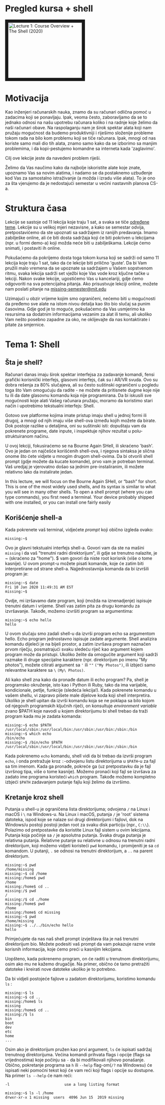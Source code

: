 # Pregled kursa + shell

<a href="http://www.youtube.com/watch?feature=player_embedded&v=Z56Jmr9Z34Q
" target="_blank"><img src="" 
alt="Lecture 1: Course Overview + The Shell (2020)" width="240" height="180" border="10" /></a>

# Motivacija

Kao inženjeri računarskih nauka, znamo da su računari odlična pomoć u zadacima koji se ponavljaju. Ipak, veoma često, zaboravljamo da se to jednako odnosi na našu upotrebu računara koliko i na radnje koje želimo da naši računari obave. Na raspolaganju nam je širok spektar alata koji nam pružaju mogućnost da budemo produktivniji i riješimo složenije probleme tokom rada na bilo kom problemu koji se tiče računara. Ipak, mnogi od nas koriste samo mali dio tih alata, znamo samo kako da se izborimo sa manjim problemima, i da kopi-pestujemo komandne sa interneta kada 'zaglavimo'.

Cilj ove lekcije jeste da navedeni problem riješi.

Želimo da Vas naučimo kako da najbolje iskoristite alate koje znate, upoznamo Vas sa novim alatima, i nadamo se da postaknemo uzbuđenje kod Vas za samostalno istraživanje (a možda i izradu više alata). To je ono za šta vjerujemo da je nedostajući semestar u većini nastavnih planova CS-a.

# Struktura časa

Lekcije se sastoje od 11 lekcija koje traju 1 sat, a svaka se tiče [određene teme](https://missing.csail.mit.edu/2020/). Lekcije su u velikoj mjeri nezavisne, a kako se semestar odvija, pretpostavićemo da ste upoznati sa sadržajem iz ranijih predavanja. Imamo zabilješke online, ali će biti dosta sadržaja koji će biti pokriven u lekcijama (npr. u formi demo-a) koji možda neće biti u zabilješkama. Lekcije ćemo snimati, i postaviti ih online. 

Pokušaćemo da pokrijemo dosta toga tokom kursa koji se sadrži od samo 11 lekcija koje traju 1 sat, tako da će lekcije biti prilično 'guste'. Da bi Vam pružili malo vremena da se upoznate sa sadržajem u Vašem sopstvenom ritmu, svaka lekcija sadrži set vježbi koje Vas vode kroz ključne tačke u lekciji. Nakon svake lekcije, ugostićemo Vas u kancelariji, gdje ćemo odgovoriti na sva potencijalna pitanja. Ako prisustvuje lekciji online, možete nam poslati pitanje na missing-semester@mit.edu

Uzimajući u obzir vrijeme kojim smo ograničeni, nećemo biti u mogućnosti da pređemo sve alate na istom nivou detalja kao što bio slučaj sa punim časovima. Gdje god je to moguće, pokušaćemo da Vas usmjerimo ka resursima sa dodatnim informacijama vezanim za alat ili temu, ali ukoliko Vam nešto posebno zapadne za oko, ne oklijevajte da nas kontaktirate i pitate za smjernice.

# Tema 1: Shell

## Šta je shell?

Računari danas imaju širok spektar interfejsa za zadavanje komandi, fensi grafički korisnički interfejs, glasovni interfejs, čak su i AR/VR svuda. Ovo su dobra rešenja za 80% slučajeva, ali su često suštinski ograničeni u pogledu toga što Vam omogućuju da radite - ne možete da pritisnete dugme koje nije tu ili da date glasovnu komandu koja nije programirana. Da bi iskusili sve mogućnosti koje alati Vašeg računara pružaju, moramo da koristimo stari način i upotrebimo tekstualni interfejs: Shell.

Gotovo sve platforme kojima imate pristup imaju shell u jednoj formi ili drugoj, a mnogi od njih imaju više shell-ova između kojih možete da birate. Dok postoje razlike u detaljima, oni su suštinski isti: dopuštaju vam da pokrenete programe, date inpute, i inspektuje njihov rezultat u polu-struktuiranom načinu.

U ovoj lekciji, fokusiraćemo se na Bourne Again SHell, ili skraćeno 'bash'. Ovo je jedan on najčešće korišćenih shell-ova, i njegova sintaksa je slična onome što ćete vidjete u mnogim drugom shell-ovima. Da bi otvorili shell prompt (gdje možete da kucate komande), prvo vam je potreban terminal. Vaš uredjaj je vjerovatno došao sa jednim pre-instaliranim, ili možete relativno lako da instalirate jedan.

In this lecture, we will focus on the Bourne Again SHell, or “bash” for short. This is one of the most widely used shells, and its syntax is similar to what you will see in many other shells. To open a shell prompt (where you can type commands), you first need a terminal. Your device probably shipped with one installed, or you can install one fairly easily

## Korišćenje shell-a

Kada pokrenete vaš terminal, vidjećete _prompt_ koji obično izgleda ovako:

```console
missing:~$
```

Ovo je glavni tekstualni interfejs shell-a. Govori vam da ste na mašini `missing` i da vaš "trenutni radni direktorijum", ili gdje se trenutno nalazite, je ~ (skraćeno za "home"). $ vam govori da niste root korisnik (više o tome kasnije). U ovom prompt-u možete pisati komande, koje će zatim biti interpretirane od strane shell-a. Najjednostavnija komanda da bi izvršili program je: 

```console
missing:~$ date
Fri 10 Jan 2020 11:49:31 AM EST
missing:~$
```

Ovdje, mi izršavamo date program, koji (možda na iznenadjenje) ispisuje trenutni datum i vrijeme. Shell vas zatim pita za drugu komandu za izvršavanje. Takođe, možemo izvršiti program sa argumentima:

```console
missing:~$ echo hello
hello
```

U ovom slučaju smo zadali shell-u da izvrši program echo sa argumentom hello. Echo program jednostavno ispisuje zadate argumente. Shell analizira komandu dijeleći je na bijeli prostor, a zatim izvršava program naznačen prvom riječju, posmatrajući svaku sledeću riječ kao argument kojem program može da pristupi. Ukoliko želite da omogućite argument koji sadrži razmake ili druge specijalne karaktere (npr. direktorijum po imenu "My photos"), možete citirati argument sa `'` ili `""` `("My Photos")`, ili izbjeći samo relevantne karaktere sa `\` `(My\ Photos)`.

Ali kako shell zna kako da pronađe datum ili echo program? Pa, shell je programsko okruženje, isto kao i Python ili Ruby, tako da ima varijable, kondicionale, petlje, funkcije (sledeća lekcija!). Kada pokrenete komandu u vašem shellu, vi zapravo pišete male dijelove koda koji shell interpretira. Ukoliko je shell upitan da izvrši komandu koja se ne poklapa sa bilo kojom od njegovih programskih ključnih riječi, on konsultuje _environment variable_ zvano $PATH koje navodi u kojem direktorijumu bi shell trebao da traži program kada mu je zadata komanda:

```console
missing:~$ echo $PATH
/usr/local/sbin:/usr/local/bin:/usr/sbin:/usr/bin:/sbin:/bin
missing:~$ which echo
/bin/echo
missing:~$ /bin/echo $PATH
/usr/local/sbin:/usr/local/bin:/usr/sbin:/usr/bin:/sbin:/bin
```
Kada pokrenemo `echo` komandu, shell vidi da bi trebao da izvrši program `echo`, i onda pretražuje kroz `:`-odvojenu listu direktorijuma u `$PATH`-u za fajl sa tim imenom. Kada ga pronađe, pokreće ga (uz pretpostavku da je fajl izvršnog tipa, više o tome kasnije). Možemo pronaći koji fajl se izvršava za zadato ime programa koristeći `which` program. Takođe možemo kompletno izbjeći `$PATH` zadavanjem putanje fajlu koji želimo da izvršimo.

## Kretanje kroz shell

Putanja u shell-u je ograničena lista direktorijuma; odvojena `/` na Linux i macOS i `\` na Windows-u. Na Linux i macOS, putanja `/` je 'root' sistema datoteka, ispod koje se nalaze svi drugi direktorijumi i fajlovi, dok na Windows/u postoji postoji jedan root za svaku disk particiju (npr., `C:\\`). Polazimo od pretpostavke da koristite Linux fajl sistem u ovim lekcijama. Putanja koja počinje  sa `/` je apsolutna putanja. Svaka druga putanja je relativna putanja. Relativne putanje su relativne u odnosu na trenutni radni direktorijum, koji možemo vidjeti koristeći `pwd` komandu, i promijeniti je sa `cd` komandom. U putanji, `.` se odnosi na trenutni direktorijum, a `..` na parent direktorjum.

```console
missing:~$ pwd
/home/missing
missing:~$ cd /home
missing:/home$ pwd
/home
missing:/home$ cd ..
missing:/$ pwd
/
missing:/$ cd ./home
missing:/home$ pwd
/home
missing:/home$ cd missing
missing:~$ pwd
/home/missing
missing:~$ ../../bin/echo hello
hello
```

Primjećujete da nas naš shell prompt izvještava šta je naš trenutni direktorijum bio. Možete podesiti vaš prompt da vam pokazuje razne vrste korisnih informacija, koje ćemo preći u kasnijim lekcijama.

Uopšteno, kada pokrenemo program, on će raditi u trenutnom direktorijumu, osim ako mu ne kažemo drugačije. Na primer, obično će tamo pretražiti datoteke i kreirati nove datoteke ukoliko je to potrebno.

Da bi vidjeli postojeće fajlove u zadatom direktorijumu, koristimo komandu `ls` :

```console
missing:~$ ls
missing:~$ cd ..
missing:/home$ ls
missing
missing:/home$ cd ..
missing:/$ ls
bin
boot
dev
etc
home
...
```

Osim ako je direktorijum pružen kao prvi argument, `ls` će ispisati sadržaj trenutnog direktorijuma. Većina komandi prihvata flags i opcije (flags sa vrijednostima) koje počinju sa `-` da bi modifikovali njihovo ponašanje. Obično, pokretanje programa sa `h` ili `--help` flag-om(`/?` na Windowsu) će ispisati neki pomoćni tekst koji će vam reći koji flags i opcije su dostupne. Na primer `ls --help` će nam reći:


```console
-l                         use a long listing format
```

```console
missing:~$ ls -l /home
drwxr-xr-x 1 missing  users  4096 Jun 15  2019 missing
```
